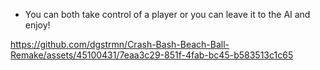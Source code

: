 - You can both take control of a player or you can leave it to the AI and enjoy!


https://github.com/dgstrmn/Crash-Bash-Beach-Ball-Remake/assets/45100431/7eaa3c29-851f-4fab-bc45-b583513c1c65

